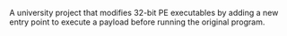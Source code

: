 A university project that modifies 32-bit PE executables by adding a new entry point to execute a payload before running the original program.
